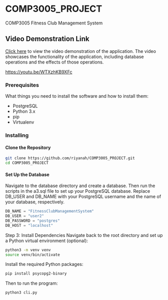 # COMP3005_PROJECT

COMP3005 Fitness Club Management System

## Video Demonstration Link

[Click here](https://youtu.be/WTXzhKB9XFc) to view the video demonstration of the application. The video showcases the functionality of the application, including database operations and the effects of those operations.

https://youtu.be/WTXzhKB9XFc

### Prerequisites

What things you need to install the software and how to install them:

- PostgreSQL
- Python 3.x
- pip
- Virtualenv

### Installing

#### Clone the Repository

```bash
git clone https://github.com/riyanah/COMP3005_PROJECT.git
cd COMP3005_PROJECT
```

#### Set Up the Database

Navigate to the database directory and create a database.
Then run the scripts in the a3.sql file to set up your PostgreSQL database.
Replace DB_USER and DB_NAME with your PostgreSQL username and the name of your database, respectively.

```python
DB_NAME = "FitnessClubManagementSystem"
DB_USER = "user2"
DB_PASSWORD = "postgres"
DB_HOST = "localhost"
```

Step 3: Install Dependencies
Navigate back to the root directory and set up a Python virtual environment (optional):

```bash
python3 -m venv venv
source venv/bin/activate
```

Install the required Python packages:

```bash
pip install psycopg2-binary
```

Then to run the program:

```bash
python3 cli.py
```
